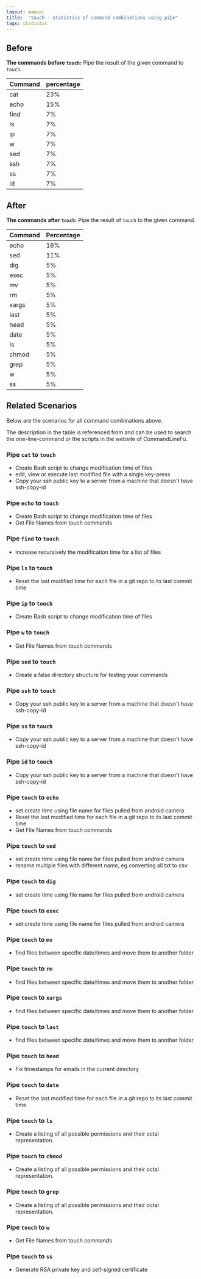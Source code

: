 ```yaml
---
layout: manual
title:  "touch - Statistics of command combinations using pipe"
tags: statistic
---
```


## Before

__The commands before `touch`:__ Pipe the result of the given command to `touch`.

| Command | percentage |
|--------|--------|
| cat | 23% |
| echo | 15% |
| find | 7% |
| ls | 7% |
| ip | 7% |
| w | 7% |
| sed | 7% |
| ssh | 7% |
| ss | 7% |
| id | 7% |



## After

__The commands after `touch`:__ Pipe the result of `touch` to the given command.

| Command | Percentage | 
|-------|--------|
| echo | 16% |
| sed | 11% |
| dig | 5% |
| exec | 5% |
| mv | 5% |
| rm | 5% |
| xargs | 5% |
| last | 5% |
| head | 5% |
| date | 5% |
| ls | 5% |
| chmod | 5% |
| grep | 5% |
| w | 5% |
| ss | 5% |



## Related Scenarios

Below are the scenarios for all command combinations above.

The description in the table is referenced from and can be used to search the one-line-command or the scripts in the website of CommandLineFu.


### Pipe `cat` to `touch`

- Create Bash script to change modification time of files
- edit, view or execute last modified file with a single key-press
- Copy your ssh public key to a server from a machine that doesn't have ssh-copy-id

            
### Pipe `echo` to `touch`

- Create Bash script to change modification time of files
- Get File Names from touch commands

            
### Pipe `find` to `touch`

- increase recursively the modification time for a list of files

            
### Pipe `ls` to `touch`

- Reset the last modified time for each file in a git repo to its last commit time

            
### Pipe `ip` to `touch`

- Create Bash script to change modification time of files

            
### Pipe `w` to `touch`

- Get File Names from touch commands

            
### Pipe `sed` to `touch`

- Create a false directory structure for testing your commands

            
### Pipe `ssh` to `touch`

- Copy your ssh public key to a server from a machine that doesn't have ssh-copy-id

            
### Pipe `ss` to `touch`

- Copy your ssh public key to a server from a machine that doesn't have ssh-copy-id

            
### Pipe `id` to `touch`

- Copy your ssh public key to a server from a machine that doesn't have ssh-copy-id

            


### Pipe `touch` to `echo`

- set create time using file name for files pulled from android camera
- Reset the last modified time for each file in a git repo to its last commit time
- Get File Names from touch commands

            
### Pipe `touch` to `sed`

- set create time using file name for files pulled from android camera
- rename multiple files with different name, eg converting all txt to csv

            
### Pipe `touch` to `dig`

- set create time using file name for files pulled from android camera

            
### Pipe `touch` to `exec`

- set create time using file name for files pulled from android camera

            
### Pipe `touch` to `mv`

- find files between specific date/times and move them to another folder

            
### Pipe `touch` to `rm`

- find files between specific date/times and move them to another folder

            
### Pipe `touch` to `xargs`

- find files between specific date/times and move them to another folder

            
### Pipe `touch` to `last`

- find files between specific date/times and move them to another folder

            
### Pipe `touch` to `head`

- Fix timestamps for emails in the current directory

            
### Pipe `touch` to `date`

- Reset the last modified time for each file in a git repo to its last commit time

            
### Pipe `touch` to `ls`

- Create a listing of all possible permissions and their octal representation.

            
### Pipe `touch` to `chmod`

- Create a listing of all possible permissions and their octal representation.

            
### Pipe `touch` to `grep`

- Create a listing of all possible permissions and their octal representation.

            
### Pipe `touch` to `w`

- Get File Names from touch commands

            
### Pipe `touch` to `ss`

- Generate RSA private key and self-signed certificate

            
